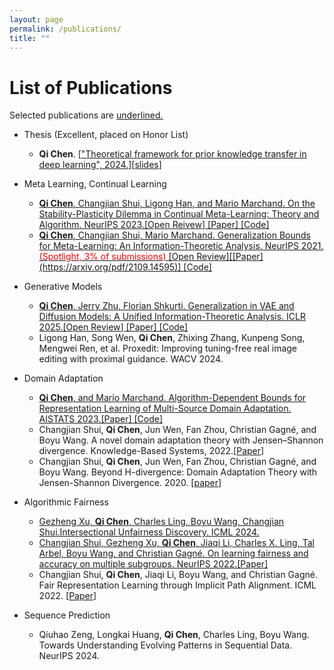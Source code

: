 ```yaml
---
layout: page
permalink: /publications/
title: ""  
---
```


<span></span>
# List of Publications

Selected publications are <span style="text-decoration: underline">underlined.</span>
 
 * Thesis (Excellent, placed on Honor List)
   - **Qi Chen**. [["Theoretical framework for prior knowledge transfer in deep learning", 2024.](https://corpus.ulaval.ca/server/api/core/bitstreams/701625ab-10af-4c2e-a306-cf4e280f7840/content)][[slides](http://livreq.github.io/images/profile/PhD_Thesis_defense.pdf)]

 * Meta Learning, Continual Learning
    - <span style="text-decoration: underline"> **Qi Chen**, Changjian Shui, Ligong Han, and Mario Marchand. On the Stability-Plasticity Dilemma in Continual Meta-Learning: Theory and Algorithm. NeurIPS 2023.[[Open Reivew](https://openreview.net/forum?id=DNHGKeOhLl)] [[Paper](https://openreview.net/pdf?id=DNHGKeOhLl)] [[Code](https://github.com/livreQ/DynamicCML)]</span>
    - <span style="text-decoration: underline">**Qi Chen**, Changjian Shui, Mario Marchand. Generalization Bounds for Meta-Learning: An Information-Theoretic Analysis. NeurIPS 2021. <font color=red>(Spotlight, 3% of submissions)</font> [[Open Review](https://openreview.net/forum?id=9J2wV5E1Aq_)][[Paper](https://arxiv.org/pdf/2109.14595)] [[Code](https://github.com/livreQ/meta-sgld)] </span>

 * Generative Models
    - <span style="text-decoration: underline">**Qi Chen**, Jerry Zhu, Florian Shkurti. Generalization in VAE and Diffusion Models: A Unified Information-Theoretic Analysis. ICLR 2025.[[Open Review](https://openreview.net/forum?id=NGB6YNnO5o)] [[Paper](https://openreview.net/pdf?id=NGB6YNnO5o)] [[Code](https://github.com/livreQ/InfoGenAnalysis)]</span>
    - Ligong Han, Song Wen, **Qi Chen**, Zhixing Zhang, Kunpeng Song, Mengwei Ren, et al. Proxedit: Improving tuning-free real image editing with proximal guidance. WACV 2024.

 * Domain Adaptation
    - <span style="text-decoration: underline">**Qi Chen**, and Mario Marchand. Algorithm-Dependent Bounds for Representation Learning of Multi-Source Domain Adaptation. AISTATS 2023.[[Paper](https://proceedings.mlr.press/v206/chen23h/chen23h.pdf)] [[Code](https://github.com/livreQ/IMDA)]</span>
    - Changjian Shui, **Qi Chen**, Jun Wen, Fan Zhou, Christian Gagné, and Boyu Wang. A novel domain adaptation theory with Jensen–Shannon divergence. Knowledge-Based Systems, 2022.[[Paper](https://openreview.net/pdf?id=ilDfZG2BVDh)]
    - Changjian Shui, **Qi Chen**, Jun Wen, Fan Zhou, Christian Gagné, and Boyu Wang. Beyond H-divergence: Domain Adaptation Theory with Jensen-Shannon Divergence. 2020. [[paper](https://arxiv.org/pdf/2007.15567.pdf)]


  * Algorithmic Fairness
    - <span style="text-decoration: underline">Gezheng Xu, **Qi Chen**, Charles Ling, Boyu Wang, Changjian Shui.Intersectional Unfairness Discovery. ICML 2024. </span>
    - <span style="text-decoration: underline">Changjian Shui, Gezheng Xu, **Qi Chen**, Jiaqi Li, Charles X. Ling, Tal Arbel, Boyu Wang, and Christian Gagné. On learning fairness and accuracy on multiple subgroups. NeurIPS 2022.[[Paper](https://proceedings.neurips.cc/paper_files/paper/2022/file/dc96134e169de5aea1ba1fc34dfb8419-Paper-Conference.pdf)]</span>
    - Changjian Shui, **Qi Chen**, Jiaqi Li, Boyu Wang, and Christian Gagné. Fair Representation Learning through Implicit Path Alignment. ICML 2022. [[Paper](https://arxiv.org/pdf/2205.13316.pdf)]

  * Sequence Prediction
    - Qiuhao Zeng, Longkai Huang, **Qi Chen**, Charles Ling, Boyu Wang. Towards Understanding Evolving Patterns in Sequential Data. NeurIPS 2024.

  
